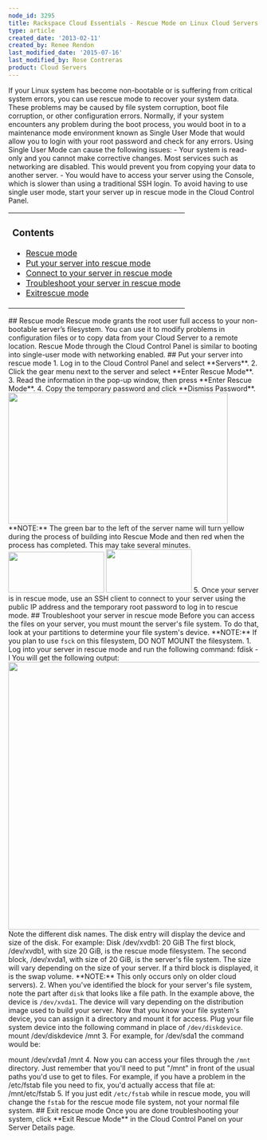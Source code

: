 ```yaml
---
node_id: 3295
title: Rackspace Cloud Essentials - Rescue Mode on Linux Cloud Servers
type: article
created_date: '2013-02-11'
created_by: Renee Rendon
last_modified_date: '2015-07-16'
last_modified_by: Rose Contreras
product: Cloud Servers
---
```


If your Linux system has become non-bootable or is suffering from
critical system errors, you can use rescue mode to recover your system
data. These problems may be caused by file system corruption, boot file
corruption, or other configuration errors. Normally, if your system
encounters any problem during the boot process, you would boot in to a
maintenance mode environment known as Single User Mode that would allow
you to login with your root password and check for any errors. Using
Single User Mode can cause the following issues: - Your system is
read-only and you cannot make corrective changes. Most services such as
networking are disabled. This would prevent you from copying your data
to another server. - You would have to access your server using the
Console, which is slower than using a traditional SSH login. To avoid
having to use single user mode, start your server up in rescue mode in
the Cloud Control Panel.

<table>
<colgroup>
<col width="100%" />
</colgroup>
<tbody>
<tr class="odd">
<td align="left"><h3 id="contents">Contents</h3>
<ul>
<li><a href="/how-to/">Rescue mode</a></li>
<li><a href="/how-to/">Put your server into rescue mode</a></li>
<li><a href="/how-to/">Connect to your server in rescue mode</a></li>
<li><a href="/how-to/">Troubleshoot your server in rescue mode</a></li>
<li><a href="/how-to/">Exitrescue mode</a></li>
</ul></td>
</tr>
</tbody>
</table>

\#\# Rescue mode Rescue mode grants the root user full access to your
non-bootable server&rsquo;s filesystem. You can use it to modify problems in
configuration files or to copy data from your Cloud Server to a remote
location. Rescue Mode through the Cloud Control Panel is similar to
booting into single-user mode with networking enabled. \#\# Put your
server into rescue mode 1. Log in to the Cloud Control Panel and select
\*\*Servers\*\*. 2. Click the gear menu next to the server and select
\*\*Enter Rescue Mode\*\*. 3. Read the information in the pop-up window,
then press \*\*Enter Rescue Mode\*\*. 4. Copy the temporary password and
click \*\*Dismiss Password\*\*.
<img src="https://8026b2e3760e2433679c-fffceaebb8c6ee053c935e8915a3fbe7.ssl.cf2.rackcdn.com/field/image/Feb%2011%20-%20Rescue%20Mode%20Activated.png" width="440" height="263" />
\*\*NOTE:\*\* The green bar to the left of the server name will turn
yellow during the process of building into Rescue Mode and then red when
the process has completed. This may take several minutes.
<img src="https://8026b2e3760e2433679c-fffceaebb8c6ee053c935e8915a3fbe7.ssl.cf2.rackcdn.com/field/image/Feb%2011%20-%20Yellow%20Bar.png" width="192" height="82" />
<img src="https://8026b2e3760e2433679c-fffceaebb8c6ee053c935e8915a3fbe7.ssl.cf2.rackcdn.com/field/image/Feb%2011%20-%20Red%20Box.png" width="172" height="87" />
5. Once your server is in rescue mode, use an SSH client to connect to
your server using the public IP address and the temporary root password
to log in to rescue mode. \#\# Troubleshoot your server in rescue mode
Before you can access the files on your server, you must mount the
server's file system. To do that, look at your partitions to determine
your file system's device. \*\*NOTE:\*\* If you plan to use `fsck` on
this filesystem, DO NOT MOUNT the filesystem. 1. Log into your server in
rescue mode and run the following command: fdisk -l You will get the
following output:
<img src="https://8026b2e3760e2433679c-fffceaebb8c6ee053c935e8915a3fbe7.ssl.cf2.rackcdn.com/field/image/fdisknew.png" width="750" height="537" />
Note the different disk names. The disk entry will display the device
and size of the disk. For example: Disk /dev/xvdb1: 20 GiB The first
block, /dev/xvdb1, with size 20 GiB, is the rescue mode filesystem. The
second block, /dev/xvda1, with size of 20 GiB, is the server's file
system. The size will vary depending on the size of your server. If a
third block is displayed, it is the swap volume. \*\*NOTE:\*\* This only
occurs only on older cloud servers). 2. When you've identified the block
for your server's file system, note the part after `disk` that looks
like a file path. In the example above, the device is `/dev/xvda1`. The
device will vary depending on the distribution image used to build your
server. Now that you know your file system's device, you can assign it a
directory and mount it for access. Plug your file system device into the
following command in place of `/dev/diskdevice`. mount /dev/diskdevice
/mnt 3. For example, for /dev/sda1 the command would be:

mount /dev/xvda1 /mnt 4. Now you can access your files through the
`/mnt` directory. Just remember that you'll need to put "/mnt" in front
of the usual paths you'd use to get to files. For example, if you have a
problem in the /etc/fstab file you need to fix, you'd actually access
that file at: /mnt/etc/fstab 5. If you just edit `/etc/fstab` while in
rescue mode, you will change the `fstab` for the rescue mode file
system, not your normal file system. \#\# Exit rescue mode Once you are
done troubleshooting your system, click \*\*Exit Rescue Mode\*\* in the
Cloud Control Panel on your Server Details page.



